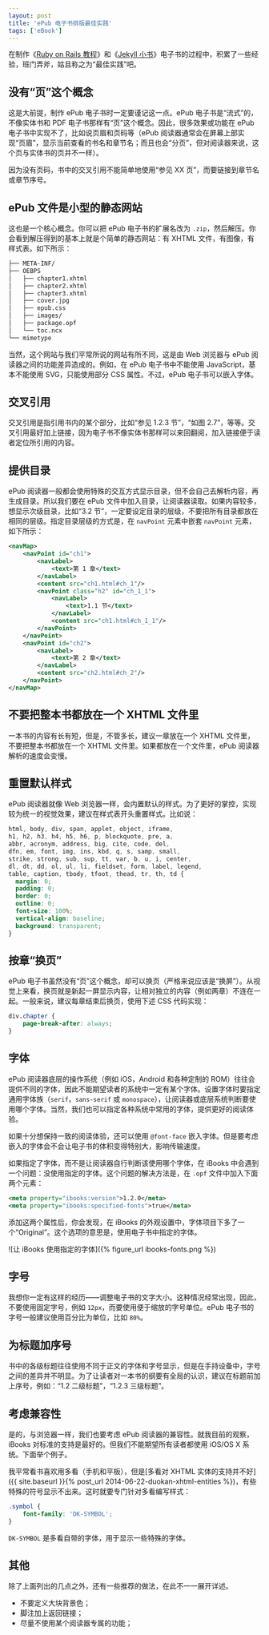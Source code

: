 ```yaml
---
layout: post
title: 'ePub 电子书排版最佳实践'
tags: ['eBook']
---
```


在制作《[Ruby on Rails 教程](http://railstutorial-china.org)》和《[Jekyll 小书](http://jekyll-china.com/book/)》电子书的过程中，积累了一些经验，班门弄斧，姑且称之为“最佳实践”吧。

## 没有“页”这个概念

这是大前提，制作 ePub 电子书时一定要谨记这一点。ePub 电子书是“流式”的，不像实体书和 PDF 电子书那样有“页”这个概念。因此，很多效果或功能在 ePub 电子书中实现不了，比如说页眉和页码等（ePub 阅读器通常会在屏幕上部实现“页眉”，显示当前查看的书名和章节名；而且也会“分页”，但对阅读器来说，这个页与实体书的页并不一样）。

因为没有页码，书中的交叉引用不能简单地使用“参见 XX 页”，而要链接到章节名或章节序号。

## ePub 文件是小型的静态网站

这也是一个核心概念。你可以把 ePub 电子书的扩展名改为 `.zip`，然后解压。你会看到解压得到的基本上就是个简单的静态网站：有 XHTML 文件，有图像，有样式表。如下所示：

```sh
├── META-INF/
├── OEBPS
│   ├── chapter1.xhtml
│   ├── chapter2.xhtml
│   ├── chapter3.xhtml
│   ├── cover.jpg
│   ├── epub.css
│   ├── images/
│   ├── package.opf
│   └── toc.ncx
└── mimetype
```

当然，这个网站与我们平常所说的网站有所不同，这是由 Web 浏览器与 ePub 阅读器之间的功能差异造成的。例如，在 ePub 电子书中不能使用 JavaScript，基本不能使用 SVG，只能使用部分 CSS 属性。不过，ePub 电子书可以嵌入字体。

## 交叉引用

交叉引用是指引用书内的某个部分，比如“参见 1.2.3 节”，“如图 2.7”，等等。交叉引用最好加上链接，因为电子书不像实体书那样可以来回翻阅，加入链接便于读者定位所引用的内容。

## 提供目录

ePub 阅读器一般都会使用特殊的交互方式显示目录，但不会自己去解析内容，再生成目录。所以我们要在 ePub 文件中加入目录，让阅读器读取。如果内容较多，想显示次级目录，比如“3.2 节”，一定要设定目录的层级，不要把所有目录都放在相同的层级。指定目录层级的方式是，在 `navPoint` 元素中嵌套 `navPoint` 元素，如下所示：

```xml
<navMap>
    <navPoint id="ch1">
        <navLabel>
            <text>第 1 章</text>
        </navLabel>
        <content src="ch1.html#ch_1"/>
        <navPoint class="h2" id="ch_1_1">
            <navLabel>
                <text>1.1 节</text>
            </navLabel>
            <content src="ch1.html#ch_1_1"/>
        </navPoint>
    </navPoint>
    <navPoint id="ch2">
        <navLabel>
            <text>第 2 章</text>
        </navLabel>
        <content src="ch2.html#ch_2"/>
    </navPoint>
</navMap>
```

## 不要把整本书都放在一个 XHTML 文件里

一本书的内容有长有短，但是，不管多长，建议一章放在一个 XHTML 文件里，不要把整本书都放在一个 XHTML 文件里。如果都放在一个文件里，ePub 阅读器解析的速度会变慢。

## 重置默认样式

ePub 阅读器就像 Web 浏览器一样，会内置默认的样式。为了更好的掌控，实现较为统一的视觉效果，建议在样式表开头重置样式。比如说：

```css
html, body, div, span, applet, object, iframe,
h1, h2, h3, h4, h5, h6, p, blockquote, pre, a,
abbr, acronym, address, big, cite, code, del,
dfn, em, font, img, ins, kbd, q, s, samp, small,
strike, strong, sub, sup, tt, var, b, u, i, center,
dl, dt, dd, ol, ul, li, fieldset, form, label, legend,
table, caption, tbody, tfoot, thead, tr, th, td {
  margin: 0;
  padding: 0;
  border: 0;
  outline: 0;
  font-size: 100%;
  vertical-align: baseline;
  background: transparent;
}
```

## 按章“换页”

ePub 电子书虽然没有“页”这个概念，却可以换页（严格来说应该是“换屏”）。从视觉上来看，换页就是新起一屏显示内容，让相对独立的内容（例如两章）不连在一起。一般来说，建议每章结束后换页，使用下述 CSS 代码实现：

```css
div.chapter {
    page-break-after: always;
}
```

## 字体

ePub 阅读器底层的操作系统（例如 iOS，Android 和各种定制的 ROM）往往会提供不同的字体，因此不能期望读者的系统中一定有某个字体。设置字体时要指定通用字体族（`serif`，`sans-serif` 或 `monospace`），让阅读器或底层系统判断要使用哪个字体。当然，我们也可以指定各种系统中常用的字体，提供更好的阅读体验。

如果十分想保持一致的阅读体验，还可以使用 `@font-face` 嵌入字体。但是要考虑嵌入的字体会不会让电子书的体积变得特别大，影响传输速度。

如果指定了字体，而不是让阅读器自行判断该使用哪个字体，在 iBooks 中会遇到一个问题：没使用指定的字体。这个问题的解决方法是，在 `.opf` 文件中加入下面两个元素：

```xml
<meta property="ibooks:version">1.2.0</meta>
<meta property="ibooks:specified-fonts">true</meta>
```

添加这两个属性后，你会发现，在 iBooks 的外观设置中，字体项目下多了一个“Original”。这个选项的意思是，使用电子书中指定的字体。

![让 iBooks 使用指定的字体]({% figure_url ibooks-fonts.png %})

## 字号

我想你一定有这样的经历——调整电子书的文字大小。这种情况经常出现，因此，不要使用固定字号，例如 `12px`，而要使用便于缩放的字号单位。ePub 电子书的字号一般建议使用百分比为单位，比如 `80%`。

## 为标题加序号

书中的各级标题往往使用不同于正文的字体和字号显示，但是在手持设备中，字号之间的差异并不明显。为了让读者对一本书的纲要有全局的认识，建议在标题前加上序号，例如：“1.2 二级标题”，“1.2.3 三级标题”。

## 考虑兼容性

是的，与浏览器一样，我们也要考虑 ePub 阅读器的兼容性。就我目前的观察，iBooks 对标准的支持是最好的。但我们不能期望所有读者都使用 iOS/OS X 系统。下面举个例子。

我平常看书喜欢用多看（手机和平板），但是[多看对 XHTML 实体的支持并不好]({{ site.baseurl }}{% post_url 2014-06-22-duokan-xhtml-entities %})，有些特殊的符号显示不出来。这时就要专门针对多看编写样式：

```css
.symbol {
    font-family: 'DK-SYMBOL';
}
```

`DK-SYMBOL` 是多看自带的字体，用于显示一些特殊的字体。

## 其他

除了上面列出的几点之外，还有一些推荐的做法，在此不一一展开详述。

- 不要定义大块背景色；
- 脚注加上返回链接；
- 尽量不使用某个阅读器专属的功能；
